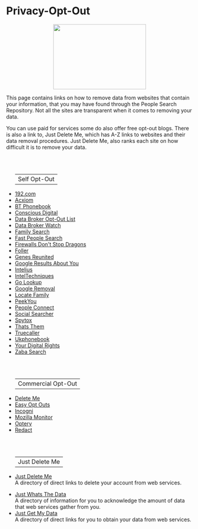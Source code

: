 # Privacy-Opt-Out
<p align="center">
  <img width="250" height="175" src="https://www.cqcore.uk/wp-content/uploads/2024/06/Screenshot-2024-06-13-122030.png">
</p>
 <p>This page contains links on how to remove data from websites that contain your information, that you may have found through the People Search Repository. Not all the sites are transparent when it comes to removing your data.</p>
 <p>You can use paid for services some do also offer free opt-out blogs. There is also a link to, Just Delete Me, which has A-Z links to websites and their data removal procedures. Just Delete Me, also ranks each site on how difficult it is to remove your data.</p>
<br></br>
<ul>
    <table>
        <tr>
            <td>Self Opt-Out</td>
        </tr>
    </table>
     <li><a href="https://www.192.com/c01/new-request/">192.com</a></li>
     <li><a href="https://www.acxiom.com/optout/">Acxiom</a></li>
     <li><a href="https://www.bt.com/help/landline/calling-features-and-security/how-do-i-sign-up-to-ex-directory-services-">BT Phonebook</a></li>
     <li><a href="https://consciousdigital.org/">Conscious Digital</a></li>
     <li><a href="https://github.com/yaelwrites/Big-Ass-Data-Broker-Opt-Out-List">Data Broker Opt-Out List</a></li>
     <li><a href="https://databrokerswatch.org/">Data Broker Watch</a></li>
     <li><a href="https://www.familysearch.org/en/help/helpcenter/article/can-i-request-to-remove-the-name-of-a-living-person-from-historical-records">Family Search</a></li>
     <li><a href="https://www.fastpeoplesearch.com/removal">Fast People Search</a></li>
     <li><a href="https://firewallsdontstopdragons.com/osint-reconnaissance/">Firewalls Don't Stop Dragons</a></li>
     <li><a href="https://foller.me/do-not-sell">Foller</a></li>
     <li><a href="https://www.genesreunited.co.uk/help/contact/support">Genes Reunited</a></li>
     <li><a href="https://support.google.com/websearch/answer/12719076">Google Results About You</a></li>
     <li><a href="https://www.intelius.com/privacy-center">Intelius</a></li>
     <li><a href="https://inteltechniques.com/links.html">IntelTechniques</a></li>
     <li><a href="https://golookup.com/support/contact-us">Go Lookup</a></li>
     <li><a href="https://support.google.com/websearch/answer/12719076">Google Removal</a></li>
     <li><a href="https://www.locatefamily.com/removal2.html">Locate Family</a></li>
     <li><a href="https://www.peekyou.com/about/contact/ccpa_optout/do_not_sell/">PeekYou</a></li>
     <li><a href="https://suppression.peopleconnect.us/login">People Connect</a></li>
     <li><a href="https://www.social-searcher.com/support/">Social Searcher</a></li>
     <li><a href="https://www.spytox.com/opt_out">Spytox</a></li>
     <li><a href="https://thatsthem.com/optout">Thats Them</a></li>
     <li><a href="https://www.truecaller.com/unlisting">Truecaller</a></li>
     <li><a href="https://www.ukphonebook.com/remove-me">Ukphonebook</a></li>
     <li><a href="https://yourdigitalrights.org/">Your Digital Rights</a></li>
     <li><a href="https://www.intelius.com/optout">Zaba Search</a></li>
</ul>
<br></br>
<ul>
    <table>
        <tr>
            <td>Commercial Opt-Out</td>
        </tr>
    </table>
     <li><a href="https://joindeleteme.com/blog/opt-out-guides/">Delete Me</a></li>
     <li><a href="https://easyoptouts.com/">Easy Opt Outs</a></li>
     <li><a href="https://blog.incogni.com/opt-out-guides/">Incogni</a></li>
     <li><a href="https://monitor.mozilla.org/?ref=news.itsfoss.com">Mozilla Monitor</a></li>
     <li><a href="https://www.optery.com/opt-out-guides/">Optery</a></li>
     <li><a href="https://redact.dev/">Redact</a></li>
</ul>
<br></br>
<ul>
    <table>
        <tr>
            <td>Just Delete Me</td>
        </tr>
    </table>
    <li><a href="https://justdeleteme.xyz/">Just Delete Me</a></li>A directory of direct links to delete your account from web services.
</ul>
<ul>
    <li><a href="https://justwhatsthedata.github.io/">Just Whats The Data</a></li>A directory of information for you to acknowledge the amount of data that web services gather from you.
    <li><a href="https://justgetmydata.com/">Just Get My Data</a></li>A directory of direct links for you to obtain your data from web services.
</ul>
<br></br>
